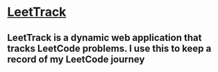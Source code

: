 # <ins>**LeetTrack**</ins>
## LeetTrack is a dynamic web application that tracks LeetCode problems. I use this to keep a record of my LeetCode journey
